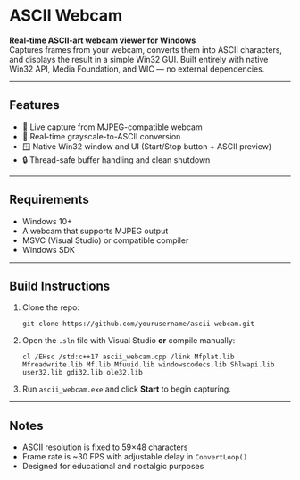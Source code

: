 # ASCII Webcam

**Real-time ASCII-art webcam viewer for Windows**  
Captures frames from your webcam, converts them into ASCII characters, and displays the result in a simple Win32 GUI. Built entirely with native Win32 API, Media Foundation, and WIC — no external dependencies.

---

## Features

- 🎥 Live capture from MJPEG-compatible webcam  
- 🧮 Real-time grayscale-to-ASCII conversion  
- 🪟 Native Win32 window and UI (Start/Stop button + ASCII preview)  
- 🔒 Thread-safe buffer handling and clean shutdown  

---

## Requirements

- Windows 10+  
- A webcam that supports MJPEG output  
- MSVC (Visual Studio) or compatible compiler  
- Windows SDK  

---

## Build Instructions

1. Clone the repo:  
   ```
   git clone https://github.com/yourusername/ascii-webcam.git
   ```

2. Open the `.sln` file with Visual Studio **or** compile manually:  
   ```
   cl /EHsc /std:c++17 ascii_webcam.cpp /link Mfplat.lib Mfreadwrite.lib Mf.lib Mfuuid.lib windowscodecs.lib Shlwapi.lib user32.lib gdi32.lib ole32.lib
   ```

3. Run `ascii_webcam.exe` and click **Start** to begin capturing.

---

## Notes

- ASCII resolution is fixed to 59×48 characters  
- Frame rate is ~30 FPS with adjustable delay in `ConvertLoop()`  
- Designed for educational and nostalgic purposes  
